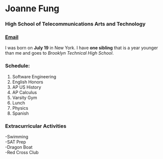 # Joanne Fung  
### High School of Telecommunications Arts and Technology  
### [Email](joannef3188@hstat.org)

I was born on **July 19** in New York. I have **one sibling** that is a year younger than me and goes to _Brooklyn Technical High School_.

### Schedule:  
1. Software Engineering  
2. English Honors  
3. AP US History  
4. AP Calculus  
5. Varsity Gym  
6. Lunch  
7. Physics  
8. Spanish

### Extracurricular Activities  
 -Swimming  
 -SAT Prep  
 -Dragon Boat  
 -Red Cross Club  
